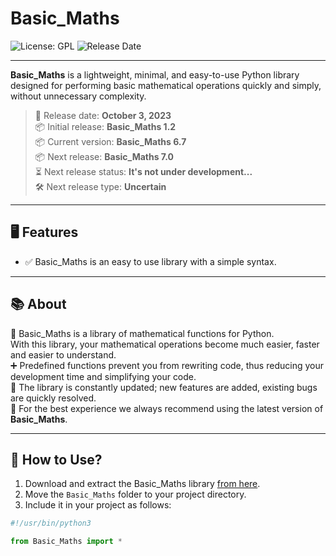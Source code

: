 # Basic_Maths

![License: GPL](https://img.shields.io/badge/License-GPL-blue.svg)
![Release Date](https://img.shields.io/badge/Release%20Date-2023--10--06-brightgreen)

---

**Basic_Maths** is a lightweight, minimal, and easy-to-use Python library designed for performing basic mathematical operations quickly and simply, without unnecessary complexity.
> 📅 Release date: **October 3, 2023**   
> 📦 Initial release: **Basic_Maths 1.2**   
> 📦 Current version: **Basic_Maths 6.7**   
> 📦 Next release: **Basic_Maths 7.0**   
> ⏳ Next release status: **It's not under development...**   
> 🛠️ Next release type: **Uncertain** 

---

## 🖥️ Features

- ✅ Basic_Maths is an easy to use library with a simple syntax.

---

## 📚 About
 
📐 Basic_Maths is a library of mathematical functions for Python.  
With this library, your mathematical operations become much easier, faster and easier to understand.  
➕ Predefined functions prevent you from rewriting code, thus reducing your development time and simplifying your code.  
🔄 The library is constantly updated; new features are added, existing bugs are quickly resolved.  
🚀 For the best experience we always recommend using the latest version of **Basic_Maths**.

---

## 🚀 How to Use?

1. Download and extract the Basic_Maths library [from here](https://github.com/LinuxUsersLinuxMint/LXLM-Basic_Maths/releases).  
2. Move the `Basic_Maths` folder to your project directory.  
3. Include it in your project as follows:

```python
#!/usr/bin/python3

from Basic_Maths import *
